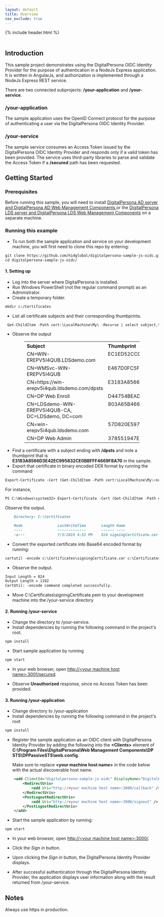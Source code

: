 ```yaml
---
layout: default
title: Overview
nav_exclude: true
---
```

{% include header.html %}  
<BR>  

## Introduction
This sample project demonstrates using the DigitalPersona OIDC Identity Provider for the purpose of authentication in a NodeJs Express application. It is written in AngularJs, and authorization is implemented through a NodeJs Express REST service.

There are two connected subprojects: <b>/your-application</b> and <b>/your-service</b>.

### /your-application
The sample application uses the OpenID Connect protocol for the purpose of authenticating a user via the DigitalPersona OIDC Identity Provider.   

### /your-service
The sample service consumes an Access Token issued by the DigitalPersona OIDC Identity Provider and responds only if a valid token has been provided. The service uses third-party libraries to parse and validate the Access Token if a <b>/secured</b> path has been requested.   

## Getting Started
### Prerequisites
Before running this sample, you will need to install [DigitalPersona AD server and DigitalPersona AD Web Management Components](https://a3fcb69dc7037ab91b58f8ba-qnewmedia.netdna-ssl.com/wp-content/uploads/2019/05/DigitalPersona-AD-Administrator-Guide-3.pdf),or the [DigitalPersona LDS server and DigitalPersona LDS Web Management Components](https://a3fcb69dc7037ab91b58f8ba-qnewmedia.netdna-ssl.com/wp-content/uploads/2019/05/DigitalPersona-LDS-Administrator-Guide-3.pdf) on a separate machine.

### Running this example
* To run both the sample application and service on your development machine, you will first need to clone this repo by entering:
```markdown
git clone https://github.com/hidglobal/digitalpersona-sample-js-oidc.git
cd digitalpersona-sample-js-oidc/
```
#### 1. Setting up
  * Log into the server where DigitalPersona is installed.
  * Run Windows PowerShell (not the regular command prompt) as an Administrator.
  * Create a temporary folder.
```markdown
mkdir c:/Certificates
```
  * List all certificate subjects and their corresponding thumbprints.
```markdown
 Get-ChildItem -Path cert:\LocalMachine\My\ -Recurse | select subject,thumbprint
```
  * Observe the output

  <table style="width:75%;margin-left:auto;margin-right:auto;">
    <tr>
      <th style="width:50%" ALIGN="left">Subject</th>
      <th style="width:35%" ALIGN="left">Thumbprint</th>
    </tr>
    <tr>
      <td valign="top">CN=WIN-EREPV5I4QUB.LDSdemo.com </td>
      <td valign="top">EC1ED52CC059E79E7217B970A63AC6638BF60415</td>
    </tr>
    <tr>
      <td valign="top">CN=WMSvc-WIN-EREPV5I4QUB</td>
      <td valign="top">E467D0FC5F90BB58E8738B6E5330773E8DD6505D</td>
    </tr>
    <tr>
      <td valign="top">CN=https://win-erepv5i4qub.ldsdemo.com/dpsts  </td>
      <td valign="top">E3183A8566D3E42EC995832CE0BBFFF4669F8A70</td>
    </tr>
    <tr>
      <td valign="top">CN=DP Web Enroll</td>
      <td valign="top">D44754BEADDA86D9701CD3105E0A145CD250ACFF</td>
    </tr>
    <tr>
      <td valign="top">CN=LDSdemo-WIN-EREPV5I4QUB-CA, DC=LDSdemo, DC=com</td>
      <td valign="top">803A65B46685B6C14B87D995BA03B73CE6913157</td>
    </tr>
    <tr>
      <td valign="top">CN=win-erepv5i4qub.ldsdemo.com  </td>
      <td valign="top">57D820E59731D68E9191BC5F83A0E3D58A945AE1</td>
    </tr>
    <tr>
      <td valign="top">CN=DP Web Admin</td>
      <td valign="top">378551947E87A2EF98277E99B89657A3F13ECFD5</td>
    </tr>     
  </table>

  * Find a certificate with a subject ending with <b>/dpsts</b> and note a thumbprint that is <b>E3183A8566D3E42EC995832CE0BBFFF4669F8A70</b> in the sample.
  * Export that certificate in binary encoded DER format by running the command

```markdown
Export-Certificate -Cert (Get-ChildItem -Path cert:\LocalMachine\My\<noted thumbprint>) -Type CERT -FilePath c:\Certificates\signingCertificate.cer
```
For instance,
```markdown
PS C:\Windows\system32> Export-Certificate -Cert (Get-ChildItem -Path cert:\LocalMachine\My\E3183A8566D3E42EC995832CE0BBFFF4669F8A70) -Type CERT -FilePath c:\Certificates\signingCertificate.cer
```
Observe the output.  

```markdown
    Directory: C:\Certificates

    Mode                LastWriteTime       Length Name
    ----                -------------       ------ ----
    -a---               7/5/2019 4:53 PM    824 signingCertificate.cer
```  

* Convert the exported certificate into Base64 encoded format by running:

```markdown
certutil -encode c:\Certificates\signingCertificate.cer c:\Certificates\signingCertificate.pem
```
* Observe the output.  

```markdown
Input Length = 824
Output Length = 1192
CertUtil: -encode command completed successfully.
```
* Move C:\Certificates\signingCertificate.pem to your development machine into the /your-service directory

#### 2. Running /your-service
* Change the directory to /your-service.
* Install dependencies by running the following command in the project's root.  

```markdown
npm install
```  

* Start sample application by running  

```markdown
npm start
```
* In your web browser, open <A HREF="http://<your machine host name>:3001/secured>">http://&lt;your machine host name>:3001/secured</A>.

* Observe <b>Unauthorized</b> response, since no Access Token has been provided.

#### 3. Running /your-application

* Change directory to /your-application
* Install dependencies by running the following command in the project's root  

```markdown
npm install
```
* Register the sample application as an OIDC client with DigitalPersona Identity Provider by adding the following into the  <b>&lt;Clients&gt;</b> element of <b>C:\Program Files\DigitalPersona\Web Management Components\DP STS\DPPassiveSTS\web.config</b>.  

  Make sure to replace <b>&lt;your machine host name&gt;</b> in the code below with the actual discoverable host name.

```xml
    <add ClientId="digitalpersona-sample-js-oidc" DisplayName="DigitalPersona Sample Js Oidc" Secret="Ks8/V0rj592QVQ5hdT+7e1NbPLa7rlloDivSAR3shFA=" Flow="Implicit">
        <RedirectUris>
            <add Uri="http://<your machine host name>:3000/callback" />
        </RedirectUris>
        <PostLogoutRedirectUris>
            <add Uri="http://<your machine host name>:3000/signout" />
        </PostLogoutRedirectUris>
    </add>
```
* Start the sample application by running:

```markdown
npm start
```

* In your web browser, open <A HREF="http://<your machine host name>:3000/>">http://&lt;your machine host name>:3000/</A>.

* Click the <i>Sign in</i> button.  
* Upon clicking the <i>Sign in</i> button, the  DigitalPersona Identity Provider displays.  
* After successful authentication through the  DigitalPersona Identity Provider, the application displays user information along with the result returned from /your-service.

## Notes
Always use https in production.
